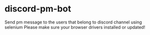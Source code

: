 # discord-pm-bot
Send pm message to the users that belong to discord channel using selenium
Please make sure your browser drivers installed or updated!
